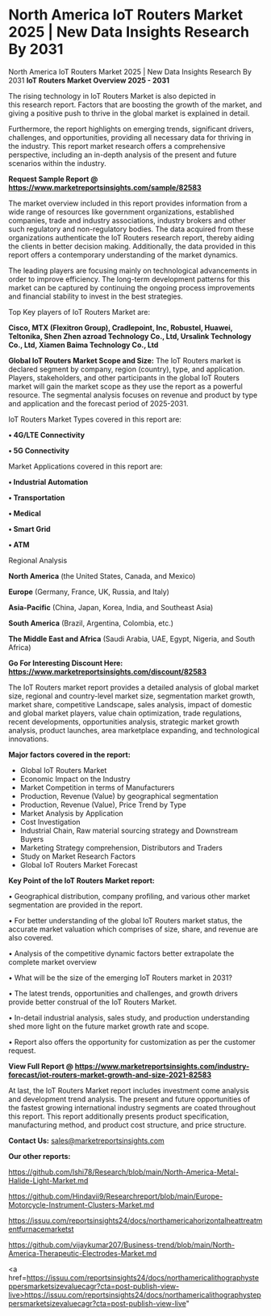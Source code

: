 # North America IoT Routers Market 2025 | New Data Insights Research By 2031
North America IoT Routers Market 2025 | New Data Insights Research By 2031
<Strong> IoT Routers Market Overview 2025 - 2031</strong>

The rising technology in IoT Routers Market is also depicted in this research report. Factors that are boosting the growth of the market, and giving a positive push to thrive in the global market is explained in detail.

Furthermore, the report highlights on emerging trends, significant drivers, challenges, and opportunities, providing all necessary data for thriving in the industry. This report market research offers a comprehensive perspective, including an in-depth analysis of the present and future scenarios within the industry.

<strong>Request Sample Report @ <a href=https://www.marketreportsinsights.com/sample/82583>https://www.marketreportsinsights.com/sample/82583</a></strong>

The market overview included in this report provides information from a wide range of resources like government organizations, established companies, trade and industry associations, industry brokers and other such regulatory and non-regulatory bodies. The data acquired from these organizations authenticate the IoT Routers research report, thereby aiding the clients in better decision making. Additionally, the data provided in this report offers a contemporary understanding of the market dynamics.

The leading players are focusing mainly on technological advancements in order to improve efficiency. The long-term development patterns for this market can be captured by continuing the ongoing process improvements and financial stability to invest in the best strategies.

Top Key players of IoT Routers Market are:

<strong>Cisco, MTX (Flexitron Group), Cradlepoint, Inc, Robustel, Huawei, Teltonika, Shen Zhen azroad Technology Co., Ltd, Ursalink Technology Co., Ltd, Xiamen Baima Technology Co., Ltd</strong>

<strong><b>Global IoT Routers Market Scope and Size:</b></strong>
The IoT Routers market is declared segment by company, region (country), type, and application. Players, stakeholders, and other participants in the global IoT Routers market will gain the market scope as they use the report as a powerful resource. The segmental analysis focuses on revenue and product by type and application and the forecast period of 2025-2031.

IoT Routers Market Types covered in this report are:

<strong>• 4G/LTE Connectivity

• 5G Connectivity</strong>

Market Applications covered in this report are:

<strong>• Industrial Automation

• Transportation

• Medical

• Smart Grid

• ATM</strong> 

Regional Analysis

<strong>North America</strong> (the United States, Canada, and Mexico)

<strong>Europe</strong> (Germany, France, UK, Russia, and Italy)

<strong>Asia-Pacific</strong> (China, Japan, Korea, India, and Southeast Asia)

<strong>South America</strong> (Brazil, Argentina, Colombia, etc.)

<strong>The Middle East and Africa</strong> (Saudi Arabia, UAE, Egypt, Nigeria, and South Africa)

<strong>Go For Interesting Discount Here: <a href=https://www.marketreportsinsights.com/discount/82583>https://www.marketreportsinsights.com/discount/82583</a></strong>

The IoT Routers market report provides a detailed analysis of global market size, regional and country-level market size, segmentation market growth, market share, competitive Landscape, sales analysis, impact of domestic and global market players, value chain optimization, trade regulations, recent developments, opportunities analysis, strategic market growth analysis, product launches, area marketplace expanding, and technological innovations.

<strong><b>Major factors covered in the report:</b></strong>
<ul>
  <li>Global IoT Routers Market </li>
  <li>Economic Impact on the Industry</li>
  <li>Market Competition in terms of Manufacturers</li>
  <li>Production, Revenue (Value) by geographical segmentation</li>
  <li>Production, Revenue (Value), Price Trend by Type</li>
  <li>Market Analysis by Application</li>
  <li>Cost Investigation</li>
  <li>Industrial Chain, Raw material sourcing strategy and Downstream Buyers</li>
  <li>Marketing Strategy comprehension, Distributors and Traders</li>
  <li>Study on Market Research Factors</li>
  <li>Global IoT Routers Market Forecast</li>
</ul>

<strong><b>Key Point of the IoT Routers Market report:</b></strong>

• Geographical distribution, company profiling, and various other market segmentation are provided in the report.

• For better understanding of the global IoT Routers market status, the accurate market valuation which comprises of size, share, and revenue are also covered.

• Analysis of the competitive dynamic factors better extrapolate the complete market overview

• What will be the size of the emerging IoT Routers market in 2031?

• The latest trends, opportunities and challenges, and growth drivers provide better construal of the IoT Routers Market.

• In-detail industrial analysis, sales study, and production understanding shed more light on the future market growth rate and scope.

• Report also offers the opportunity for customization as per the customer request.

<strong><b>View Full Report @ <a href=https://www.marketreportsinsights.com/industry-forecast/iot-routers-market-growth-and-size-2021-82583>https://www.marketreportsinsights.com/industry-forecast/iot-routers-market-growth-and-size-2021-82583</a></b></strong>


At last, the IoT Routers Market report includes investment come analysis and development trend analysis. The present and future opportunities of the fastest growing international industry segments are coated throughout this report. This report additionally presents product specification, manufacturing method, and product cost structure, and price structure.

<strong>Contact Us:</strong>
sales@marketreportsinsights.com

<strong>Our other reports:</strong>

<a href=https://github.com/Ishi78/Research/blob/main/North-America-Metal-Halide-Light-Market.md>https://github.com/Ishi78/Research/blob/main/North-America-Metal-Halide-Light-Market.md</a>

<a href=https://github.com/Hindavii9/Researchreport/blob/main/Europe-Motorcycle-Instrument-Clusters-Market.md>https://github.com/Hindavii9/Researchreport/blob/main/Europe-Motorcycle-Instrument-Clusters-Market.md</a>

<a href=https://issuu.com/reportsinsights24/docs/northamericahorizontalheattreatmentfurnacemarketst>https://issuu.com/reportsinsights24/docs/northamericahorizontalheattreatmentfurnacemarketst</a>

<a href=https://github.com/vijaykumar207/Business-trend/blob/main/North-America-Therapeutic-Electrodes-Market.md>https://github.com/vijaykumar207/Business-trend/blob/main/North-America-Therapeutic-Electrodes-Market.md</a>

<a href=https://issuu.com/reportsinsights24/docs/northamericalithographysteppersmarketsizevaluecagr?cta=post-publish-view-live>https://issuu.com/reportsinsights24/docs/northamericalithographysteppersmarketsizevaluecagr?cta=post-publish-view-live</a>"
